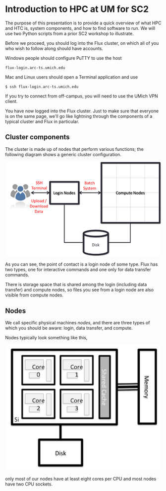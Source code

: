 # Introduction to HPC at UM for SC2

The purpose of this presentation is to provide a quick overview of what
HPC and HTC is, system components, and how to find software to run.  We
will use two Python scripts from a prior SC2 workshop to illustrate.

Before we proceed, you should log into the Flux cluster, on which all of
you who wish to follow along should have accounts.

Windows people should configure PuTTY to use the host

```
flux-login.arc-ts.umich.edu
```

Mac and Linux users should open a Terminal application and use

```
$ ssh flux-login.arc-ts.umich.edu
```

If you try to connect from off-campus, you will need to use the UMich
VPN client.

You have now logged into the Flux cluster.  Just to make sure that
everyone is on the same page, we'll go like lightning through the
components of a typical cluster and Flux in particular.

## Cluster components

The cluster is made up of nodes that perform various functions; the
following diagram shows a generic cluster configuration.

![Generic cluster configuration](./images/hpc_system_diagram.png)

As you can see, the point of contact is a login node of some type.  Flux
has two types, one for interactive commands and one only for data
transfer commands.

There is storage space that is shared among the login (including data
transfer) and compute nodes, so files you see from a login node are
also visible from compute nodes.

## Nodes

We call specific physical machines _nodes_, and there are three types of
which you should be aware:  login, data transfer, and compute.

Nodes typically look something like this,

![Generic node structure](./images/node_diagram.png)

only most of our nodes have at least eight cores per CPU and most nodes
have two CPU sockets.

